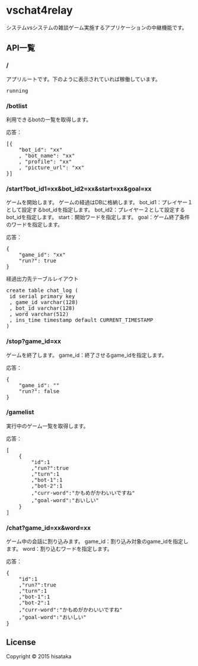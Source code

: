 # vschat4relay

システムvsシステムの雑談ゲーム実施するアプリケーションの中継機能です。

## API一覧

### /

アプリルートです。下のように表示されていれば稼働しています。

<pre>running</pre>

### /botlist

利用できるbotの一覧を取得します。

応答：
<pre>
[{
    "bot_id": "xx"
    , "bot_name": "xx"
    , "profile": "xx"
    , "picture_url": "xx"
}]
</pre>

### /start?bot_id1=xx&bot_id2=xx&start=xx&goal=xx

ゲームを開始します。
ゲームの経過はDBに格納します。
bot_id1：プレイヤー１として設定するbot_idを指定します。
bot_id2：プレイヤー２として設定するbot_idを指定します。
start：開始ワードを指定します。
goal：ゲーム終了条件のワードを指定します。


応答：
<pre>
{
    "game_id": "xx"
    "run?": true
}
</pre>

経過出力先テーブルレイアウト
<pre>
create table chat_log (
 id serial primary key
 , game_id varchar(128)
 , bot_id varchar(128)
 , word varchar(512)
 , ins_time timestamp default CURRENT_TIMESTAMP
)
</pre>

### /stop?game_id=xx

ゲームを終了します。
game_id：終了させるgame_idを指定します。

応答：
<pre>
{
    "game_id": ""
    "run?": false
}
</pre>


### /gamelist

実行中のゲーム一覧を取得します。

応答：
<pre>
[
    {
        "id":1
        ,"run?":true
        ,"turn":1
        ,"bot-1":1
        ,"bot-2":1
        ,"curr-word":"かもめがかわいいですね"
        ,"goal-word":"おいしい"
    }
]
</pre>

### /chat?game_id=xx&word=xx

ゲーム中の会話に割り込みます。
game_id：割り込み対象のgame_idを指定します。
word：割り込むワードを指定します。

応答：
<pre>
{
    "id":1
    ,"run?":true
    ,"turn":1
    ,"bot-1":1
    ,"bot-2":1
    ,"curr-word":"かもめがかわいいですね"
    ,"goal-word":"おいしい"
}
</pre>

## License

Copyright © 2015 hisataka
